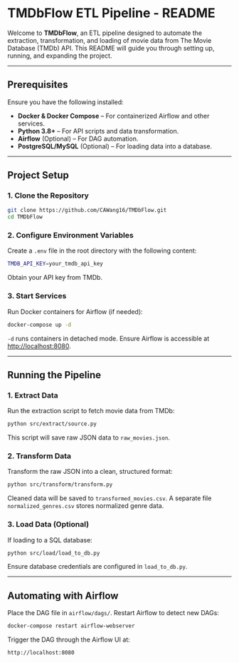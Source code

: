 # TMDbFlow ETL Pipeline - README

Welcome to **TMDbFlow**, an ETL pipeline designed to automate the extraction, transformation, and loading of movie data from The Movie Database (TMDb) API. This README will guide you through setting up, running, and expanding the project.

---

## **Prerequisites**
Ensure you have the following installed:
- **Docker & Docker Compose** – For containerized Airflow and other services.
- **Python 3.8+** – For API scripts and data transformation.
- **Airflow** (Optional) – For DAG automation.
- **PostgreSQL/MySQL** (Optional) – For loading data into a database.

---

## **Project Setup**

### 1. Clone the Repository
```bash
git clone https://github.com/CAWang16/TMDbFlow.git
cd TMDbFlow
```

### 2. Configure Environment Variables
Create a `.env` file in the root directory with the following content:

```bash
TMDB_API_KEY=your_tmdb_api_key
```
Obtain your API key from TMDb.

### 3. Start Services
Run Docker containers for Airflow (if needed):

```bash
docker-compose up -d
```
`-d` runs containers in detached mode.
Ensure Airflow is accessible at [http://localhost:8080](http://localhost:8080).

---

## **Running the Pipeline**

### 1. Extract Data
Run the extraction script to fetch movie data from TMDb:

```bash
python src/extract/source.py
```
This script will save raw JSON data to `raw_movies.json`.

### 2. Transform Data
Transform the raw JSON into a clean, structured format:

```bash
python src/transform/transform.py
```
Cleaned data will be saved to `transformed_movies.csv`.
A separate file `normalized_genres.csv` stores normalized genre data.

### 3. Load Data (Optional)
If loading to a SQL database:

```bash
python src/load/load_to_db.py
```
Ensure database credentials are configured in `load_to_db.py`.

---

## **Automating with Airflow**

Place the DAG file in `airflow/dags/`.
Restart Airflow to detect new DAGs:

```bash
docker-compose restart airflow-webserver
```

Trigger the DAG through the Airflow UI at:

```bash
http://localhost:8080
```